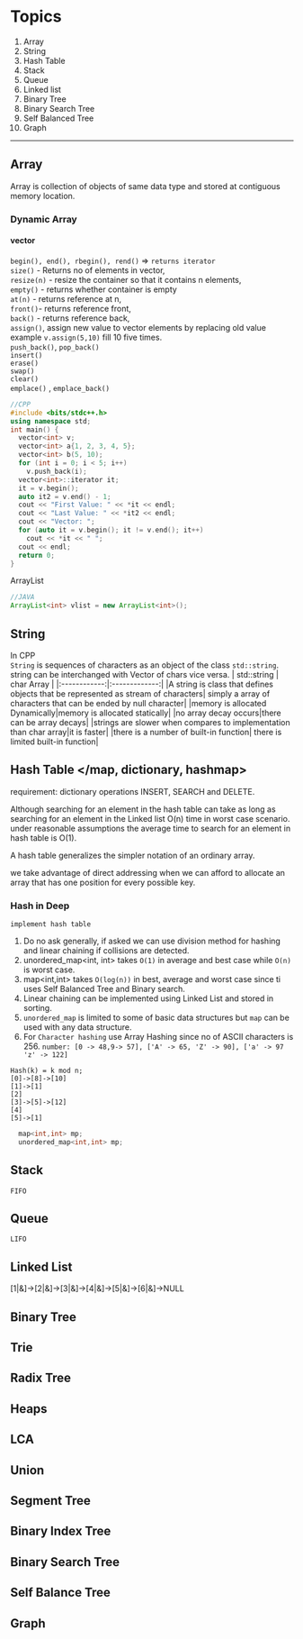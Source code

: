 # Topics

1. Array
2. String
3. Hash Table
4. Stack
5. Queue
6. Linked list
7. Binary Tree
8. Binary Search Tree
9. Self Balanced Tree
10. Graph

---

## Array

Array is collection of objects of same data type and stored at contiguous memory location.

### Dynamic Array

#### vector

`begin(), end(), rbegin(), rend()` => `returns iterator`\
`size()` - Returns no of elements in vector,\
`resize(n)` - resize the container so that it contains n elements,\
`empty()` - returns whether container is empty\
 `at(n)` - returns reference at n,\
`front()`- returns reference front,\
`back()` - returns reference back,\
 `assign()`, assign new value to vector elements by replacing old value example `v.assign(5,10)` fill 10 five times.\
 `push_back()`, `pop_back()`\
 `insert()`\
 `erase()`\
 `swap()`\
 `clear()`\
 `emplace()`
 , `emplace_back()`

```CPP
//CPP
#include <bits/stdc++.h>
using namespace std;
int main() {
  vector<int> v;
  vector<int> a{1, 2, 3, 4, 5};
  vector<int> b(5, 10);
  for (int i = 0; i < 5; i++)
    v.push_back(i);
  vector<int>::iterator it;
  it = v.begin();
  auto it2 = v.end() - 1;
  cout << "First Value: " << *it << endl;
  cout << "Last Value: " << *it2 << endl;
  cout << "Vector: ";
  for (auto it = v.begin(); it != v.end(); it++)
    cout << *it << " ";
  cout << endl;
  return 0;
}
```

ArrayList

```java
//JAVA
ArrayList<int> vlist = new ArrayList<int>();
```

## String

In CPP\
 `String` is sequences of characters as an object of the class `std::string`. string can be interchanged with Vector of chars vice versa.
 | std::string | char Array |
 |:------------:|:-------------:|
 |A string is class that defines objects that be represented as  stream of characters| simply a array of characters that can be ended by null character|
 |memory is allocated Dynamically|memory is allocated statically|
 |no array decay occurs|there can be array decays|
 |strings are slower when compares to implementation than char array|it is faster|
 |there is a number of built-in function| there is limited built-in function|

## Hash Table </map, dictionary, hashmap>

requirement: dictionary operations INSERT, SEARCH and DELETE.

Although searching for an element in the hash table can take as long as searching for an element in the Linked list O(n) time in worst case scenario. under reasonable assumptions the average time to search for an element in hash table is O(1).

A hash table generalizes the simpler notation of an ordinary array.

we take advantage of  direct addressing when we can afford to allocate an array that has one position for every possible key.

### Hash in Deep

`implement hash table`

1. Do no ask generally, if asked we can use division method for hashing and linear chaining if collisions are detected.
2. unordered_map<int, int> takes `O(1)` in average and best case while `O(n)` is worst case.
3. map<int,int> takes `O(log(n))` in best, average and worst case since ti uses Self Balanced Tree and Binary search.
4. Linear chaining can be implemented using Linked List and stored in sorting.
5. `unordered_map` is limited to some of basic data structures but `map` can be used with any data structure.
6. For `Character hashing` use Array Hashing since no of ASCII characters is 256. `number: [0 -> 48,9-> 57], ['A' -> 65, 'Z' -> 90], ['a' -> 97 'z' -> 122]`

```None
Hash(k) = k mod n;
[0]->[8]->[10]
[1]->[1]
[2]
[3]->[5]->[12]
[4]
[5]->[1]
```

```CPP
  map<int,int> mp;
  unordered_map<int,int> mp;
```

## Stack

`FIFO`

## Queue

`LIFO`

## Linked List

[1|&]->[2|&]->[3|&]->[4|&]->[5|&]->[6|&]->NULL

## Binary Tree

## Trie

## Radix Tree

## Heaps

## LCA

## Union

## Segment Tree

## Binary Index Tree

## Binary Search Tree

## Self Balance Tree

## Graph
